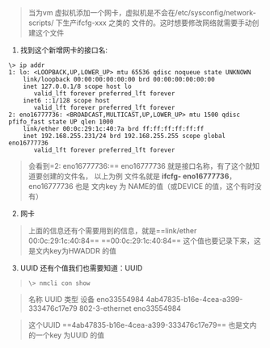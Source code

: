 > 当为vm 虚拟机添加一个网卡，虚拟机是不会在/etc/sysconfig/network-scripts/ 下生产ifcfg-xxx 之类的 文件的。这时想要修改网络就需要手动创建这个文件

1. 找到这个新增网卡的接口名:
```
\> ip addr
1: lo: <LOOPBACK,UP,LOWER_UP> mtu 65536 qdisc noqueue state UNKNOWN
    link/loopback 00:00:00:00:00:00 brd 00:00:00:00:00:00
    inet 127.0.0.1/8 scope host lo
       valid_lft forever preferred_lft forever
    inet6 ::1/128 scope host
       valid_lft forever preferred_lft forever
2: eno16777736: <BROADCAST,MULTICAST,UP,LOWER_UP> mtu 1500 qdisc pfifo_fast state UP qlen 1000
    link/ether 00:0c:29:1c:40:7a brd ff:ff:ff:ff:ff:ff
    inet 192.168.255.231/24 brd 192.168.255.255 scope global eno16777736
       valid_lft forever preferred_lft forever
```
> 会看到=2: eno16777736:== eno16777736 就是接口名称，有了这个就知道要创建的文件名，
> 以上为例 文件名就是 **ifcfg- eno16777736**，eno16777736 也是 文内key 为 NAME的值（或DEVICE 的值，这个有时没有）

2. 网卡
> 上面的信息还有个需要用到的信息，就是==link/ether 00:0c:29:1c:40:84==
> ==00:0c:29:1c:40:84== 这个值也要记录下来，这是文内key为HWADDR 的值

3. UUID
还有个值我们也需要知道：UUID

> ```\> nmcli con show ```

> 名称         UUID                                  类型            设备
> eno33554984  4ab47835-b16e-4cea-a399-333476c17e79  802-3-ethernet  eno33554984
>

>这个UUID ==4ab47835-b16e-4cea-a399-333476c17e79== 也是文内的一个key 为UUID 的值